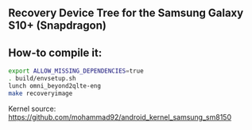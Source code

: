 ## Recovery Device Tree for the Samsung Galaxy S10+ (Snapdragon)

## How-to compile it:

```sh
export ALLOW_MISSING_DEPENDENCIES=true
. build/envsetup.sh
lunch omni_beyond2qlte-eng
make recoveryimage
```

Kernel source:
https://github.com/mohammad92/android_kernel_samsung_sm8150
